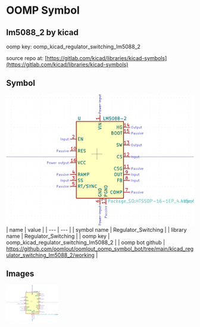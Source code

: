 # OOMP Symbol  
## lm5088_2  by kicad  
  
oomp key: oomp_kicad_regulator_switching_lm5088_2  
  
source repo at: [https://gitlab.com/kicad/libraries/kicad-symbols](https://gitlab.com/kicad/libraries/kicad-symbols)  
## Symbol  
  
[![working.png](working_600.png)](working.png)  
| name | value | 
| --- | --- | 
| symbol name | Regulator_Switching | 
| library name | Regulator_Switching | 
| oomp key | oomp_kicad_regulator_switching_lm5088_2 | 
| oomp bot github | https://github.com/oomlout/oomlout_oomp_symbol_bot/tree/main/kicad_regulator_switching_lm5088_2/working | 
## Images  
  
[![working.png](working_140.png)](working.png)  
